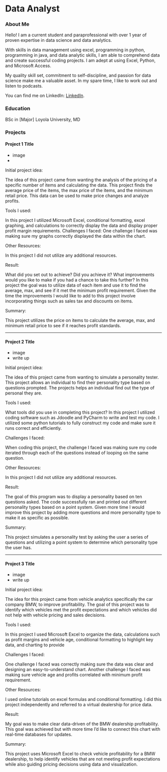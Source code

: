 # Data Analyst

### About Me 
Hello! I am a current student and paraprofessional with over 1 year of proven expertise in data science and data analytics. 

With skills in data management using excel, programming in python, programming in java, and data analytic skills, I am able to comprehend data and create successful coding projects. I am adept at using Excel, Python, and Microsoft Access. 

My quality skill set, commitment to self-discipline, and passion for data science make me a valuable asset.  In my spare time, I like to work out and listen to podcasts. 

You can find me on LinkedIn: [LinkedIn](www.linkedin.com/in/michael-antwi-a559302b2).



### Education 
BSc in [Major]
Loyola University, MD

### Projects

#### Project 1 Title
 - image
 - 

Initial project idea: 

The idea of this project came from wanting the analysis of the pricing of a specific number of items and calculating the data. This project finds the average price of the items, the max price of the items, and the minimum retail price. This data can be used to make price changes and analyze profits. 

Tools I used: 

In this project I utilized Microsoft Excel, conditional formatting, excel graphing, and calculations to correctly display the data and display proper profit margin requirements.
Challenges I faced:
One challenge I faced was making sure my graphs correctly displayed the data within the chart. 

Other Resources: 

In this project I did not utilize any additional resources.

Result:

What did you set out to achieve? Did you achieve it? What improvements would you like to make if you had a chance to take this further? 
In this project the goal was to utilize data of each item and use it to find the average, max, and see if it met the minimum profit requirement. Given the time the improvements I would like to add to this project involve incorporating things such as sales tax and discounts on items.

Summary:

This project utilizes the price on items to calculate the average, max, and minimum retail price to see if it reaches profit standards. 


***
#### Project 2 Title
 - image
 - write up

Initial project idea: 

The idea of this project came from wanting to simulate a personality tester. This project allows an individual to find their personality type based on questions prompted. The projects helps an individual find out the type of personal they are.

Tools I used: 

What tools did you use in completing this project? 
In this project I utilized coding software such as Jdoodle and PyCharm to write and test my code. I utilized some python tutorials to fully construct my code and make sure it runs correct and efficiently.

Challenges I faced:

When coding this project, the challenge I faced was making sure my code iterated through each of the questions instead of looping on the same question.

Other Resources: 

In this project I did not utilize any additional resources.

Result:

The goal of this program was to display a personality based on ten questions asked. The code successfully ran and printed out different personality types based on a point system. Given more time I would improve this project by adding more questions and more personality type to make it as specific as possible. 

Summary:

This project simulates a personality test by asking the user a series of questions and utilizing a point system to determine which personality type the user has.


***
#### Project 3 Title
 - image
 - write up
 
Initial project idea: 

The idea for this project came from vehicle analytics specifically the car company BMW, to improve profitability. The goal of this project was to identify which vehicles met the profit expectations and which vehicles did not help with vehicle pricing and sales decisions.

Tools I used: 

In this project I used Microsoft Excel to organize the data, calculations such as profit margins and vehicle age, conditional formatting to highlight key data, and charting to provide 

Challenges I faced:

One challenge I faced was correctly making sure the data was clear and designing an easy-to-understand chart. Another challenge I faced was making sure vehicle age and profits correlated with minimum profit requirement. 

Other Resources: 

I used online tutorials on excel formulas and conditional formatting. I did this project independently and referred to a virtual dealership for price data. 

Result:

My goal was to make clear data-driven of the BMW dealership profitability. This goal was achieved but with more time I’d like to connect this chart with real-time databases for updates.

Summary:

This project uses Microsoft Excel to check vehicle profitability for a BMW dealership, to help identify vehicles that are not meeting profit expectations while also guiding pricing decisions using data and visualization. 

